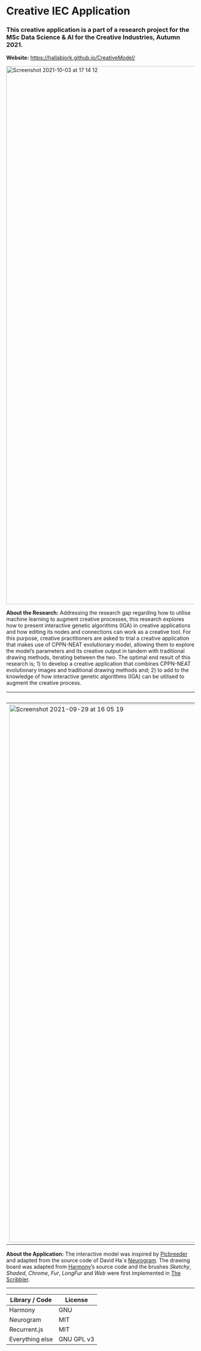 # Creative IEC Application 
### This creative application is a part of a research project for the MSc Data Science & AI for the Creative Industries, Autumn 2021.

**Website:** https://hallabjork.github.io/CreativeModel/

<img width="1436" alt="Screenshot 2021-10-03 at 17 14 12" src="https://user-images.githubusercontent.com/61651233/135762984-d0a046ba-cff5-4214-b0ff-f1347fe45119.png">

**About the Research:** Addressing the research gap regarding how to utilise machine learning to augment creative processes, this research explores how to present interactive genetic algorithms (IGA) in creative applications and how editing its nodes and connections can work as a creative tool. For this purpose, creative practitioners are asked to trial a creative application that makes use of CPPN-NEAT evolutionary model, allowing them to explore the model’s parameters and its creative output in tandem with traditional drawing methods, iterating between the two. The optimal end result of this research is; 1) to develop a creative application that combines CPPN-NEAT evolutionary images and traditional drawing methods and; 2) to add to the knowledge of how interactive genetic algorithms (IGA) can be utilised to augment the creative process.


| Example #1    | Example #2    | Example #3    |
| ------------- | ------------- | ------------- |
| <img width="1435" alt="Screenshot 2021-09-29 at 16 05 19" src="https://user-images.githubusercontent.com/61651233/135302786-f7b447aa-5e47-4e1d-b8e4-7fa4c8f7cf53.png">  | <img width="1438" alt="Screenshot 2021-09-29 at 16 14 36" src="https://user-images.githubusercontent.com/61651233/135302799-f4b9d955-8b80-49d2-8c84-026234cc12bb.png">  | <img width="1436" alt="Screenshot 2021-10-03 at 17 21 29" src="https://user-images.githubusercontent.com/61651233/135762988-769b1e46-a335-4b86-9c32-f65188aa3669.png"> |


**About the Application:** The interactive model was inspired by <a href="https://nbenko1.github.io/#/" target="_blank">Picbreeder</a> and adapted from the source code of David Ha`s <a href="https://blog.otoro.net/2015/07/31/neurogram/" target="_blank">Neurogram</a>. The drawing board was adapted from <a href="https://github.com/mrdoob/harmony" target="_blank">Harmony</a>’s source code and the brushes <em>Sketchy</em>, <em>Shaded</em>, <em>Chrome</em>, <em>Fur</em>, <em>LongFur</em> and <em>Web</em> were first implemented in <a href="http://www.zefrank.com/scribbler/" target="_blank">The Scribbler</a>.  

***

| Library / Code  | License       |
| -------------   | ------------- |
| Harmony         | GNU           |
| Neurogram       | MIT           | 
| Recurrent.js    | MIT           | 
| Everything else | GNU GPL v3    | 

